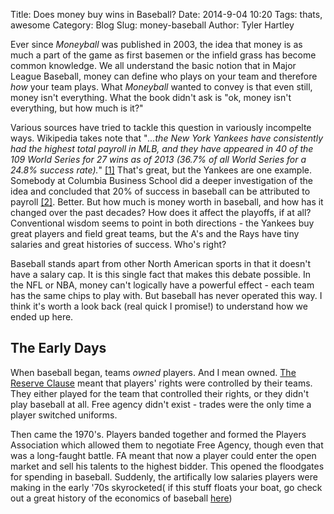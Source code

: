 Title: Does money buy wins in Baseball?
Date: 2014-9-04 10:20
Tags: thats, awesome
Category: Blog
Slug: money-baseball
Author: Tyler Hartley
<!-- Summary: Short version for index and feeds -->

Ever since _Moneyball_ was published in 2003, the idea that money is as much a part of the game as first basemen or the infield grass has become common knowledge. We all understand the basic notion that in Major League Baseball, money can define who plays on your team and therefore _how_ your team plays. What _Moneyball_ wanted to convey is that even still, money isn't everything. What the book didn't ask is "ok, money isn't everything, but how much is it?"

Various sources have tried to tackle this question in variously incompelte ways. Wikipedia takes note that "_...the New York Yankees have consistently had the highest total payroll in MLB, and they have appeared in 40 of the 109 World Series for 27 wins as of 2013 (36.7% of all World Series for a 24.8% success rate)._" [[1]](http://en.wikipedia.org/wiki/Salary_cap#Major_League_Baseball_.28luxury_tax.29) That's great, but the Yankees are one example. Somebody at Columbia Business School did a deeper investigation of the idea and concluded that 20% of success in baseball can be attributed to payroll [[2]](http://www.sloansportsconference.com/wp-content/uploads/2014/02/2014_SSAC_Why-money-is-not-baseballs-most-valuable-currency.pdf). Better. But how much is money worth in baseball, and how has it changed over the past decades? How does it affect the playoffs, if at all? Conventional wisdom seems to point in both directions - the Yankees buy great players and field great teams, but the A's and the Rays have tiny salaries and great histories of success. Who's right? 

Baseball stands apart from other North American sports in that it doesn't have a salary cap. It is this single fact that makes this debate possible. In the NFL or NBA, money can't logically have a powerful effect - each team has the same chips to play with. But baseball has never operated this way. I think it's worth a look back (real quick I promise!) to understand how we ended up here.

## The Early Days
When baseball began, teams _owned_ players. And I mean owned. [The Reserve Clause](http://en.wikipedia.org/wiki/Reserve_clause) meant that players' rights were controlled by their teams. They either played for the team that controlled their rights, or they didn't play baseball at all. Free agency didn't exist - trades were the only time a player switched uniforms.

Then came the 1970's. Players banded together and formed the Players Association which allowed them to negotiate Free Agency, though even that was a long-faught battle. FA meant that now a player could enter the open market and sell his talents to the highest bidder. This opened the floodgates for spending in baseball. Suddenly, the artifically low salaries players were making in the early '70s skyrocketed( if this stuff floats your boat, go check out a great history of the economics of baseball [here](http://eh.net/encyclopedia/the-economic-history-of-major-league-baseball/))